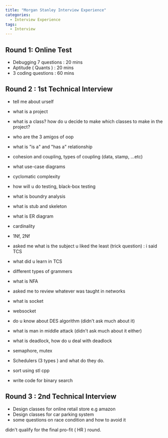 ```yaml
---
title: "Morgan Stanley Interview Experience"
categories:
  - Interview Experience
tags:
  - Interview
---
```





## Round 1: Online Test
- Debugging 7 questions : 20 mins 
- Aptitude ( Quants )  : 20 mins 
- 3 coding questions : 60 mins

## Round 2 : 1st Technical Interview
- tell me about urself

- what is a project
- what is a class? how do u decide to make which classes to make in the project?
- who are the 3 amigos of oop
- what is "is a" and "has a" relationship
- cohesion and coupling, types of coupling (data, stamp, ...etc)
- what use-case diagrams
- cyclomatic complexity
- how will u do testing, black-box testing
- what is boundry analysis
- what is stub and skeleton

- what is ER diagram
- cardinality
- 1Nf, 2Nf
 
- asked me what is the subject u liked the least (trick question) : i said TCS 
- what did u learn in TCS
- different types of grammers
- what is NFA
 
- asked me to review whatever was taught in networks
- what is socket
- websocket
 
- do u know about DES algorithm (didn't ask much about it)
- what is man in middle attack (didn't ask much about it either)
 
- what is deadlock, how do u deal with deadlock
- semaphore, mutex
- Schedulers (3 types ) and what do they do.
 
 
- sort using stl cpp
- write code for binary search


## Round 3 : 2nd Technical Interview
- Design classes for online retail store e.g amazon
- Design classes for car parking system
- some questions on race condition and how to avoid it

didn't qualify for the final pro-fit ( HR ) round.